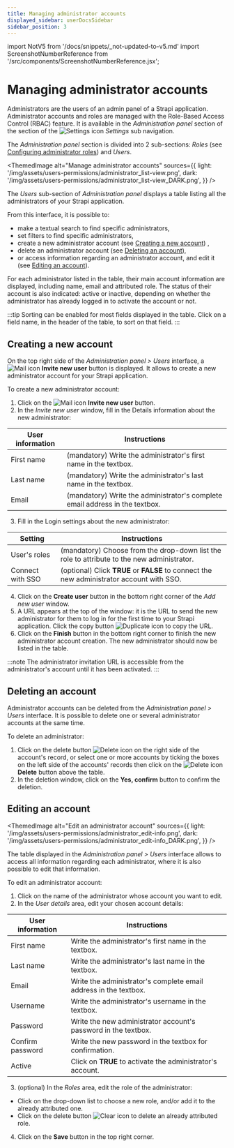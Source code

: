 ```yaml
---
title: Managing administrator accounts
displayed_sidebar: userDocsSidebar
sidebar_position: 3
---
```


import NotV5 from '/docs/snippets/_not-updated-to-v5.md'
import ScreenshotNumberReference from '/src/components/ScreenshotNumberReference.jsx';

# Managing administrator accounts

<NotV5/>

Administrators are the users of an admin panel of a Strapi application. Administrator accounts and roles are managed with the Role-Based Access Control (RBAC) feature. It is available in the *Administration panel* section of the section of the ![Settings icon](/img/assets/icons/v5/Cog.svg) _Settings_ sub navigation.

The *Administration panel* section is divided into 2 sub-sections: *Roles* (see [Configuring administrator roles](configuring-administrator-roles.md)) and *Users*.

<ThemedImage
  alt="Manage administrator accounts"
  sources={{
    light: '/img/assets/users-permissions/administrator_list-view.png',
    dark: '/img/assets/users-permissions/administrator_list-view_DARK.png',
  }}
/>

The *Users* sub-section of *Administration panel* displays a table listing all the administrators of your Strapi application.

From this interface, it is possible to:

- make a textual search <ScreenshotNumberReference number="1" /> to find specific administrators,
- set filters <ScreenshotNumberReference number="2" /> to find specific administrators,
- create a new administrator account (see [Creating a new account](#creating-a-new-account)) <ScreenshotNumberReference number="3" />,
- delete an administrator account (see [Deleting an account](#deleting-an-account)),
- or access information regarding an administrator account, and edit it (see [Editing an account](#editing-an-account)).

For each administrator listed in the table, their main account information are displayed, including name, email and attributed role. The status of their account is also indicated: active or inactive, depending on whether the administrator has already logged in to activate the account or not.

:::tip
Sorting can be enabled for most fields displayed in the table. Click on a field name, in the header of the table, to sort on that field.
:::

## Creating a new account

On the top right side of the *Administration panel > Users* interface, a ![Mail icon](/img/assets/icons/v5/Mail.svg) **Invite new user** button is displayed. It allows to create a new administrator account for your Strapi application.

To create a new administrator account:

1. Click on the ![Mail icon](/img/assets/icons/v5/Mail.svg) **Invite new user** button.
2. In the *Invite new user* window, fill in the Details information about the new administrator:

  | User information | Instructions                                                                 |
  | ---------------- | ---------------------------------------------------------------------------- |
  | First name       | (mandatory) Write the administrator's first name in the textbox.             |
  | Last name        | (mandatory) Write the administrator's last name in the textbox.              |
  | Email            | (mandatory) Write the administrator's complete email address in the textbox. |

3. Fill in the Login settings about the new administrator:

  | Setting          | Instructions                                                                                                    |
  | ---------------- | --------------------------------------------------------------------------------------------------------------- |
  | User's roles     | (mandatory) Choose from the drop-down list the role to attribute to the new administrator.                      |
  | Connect with SSO | (optional) Click **TRUE** or **FALSE** to connect the new administrator account with SSO.                       |

4. Click on the **Create user** button in the bottom right corner of the *Add new user* window.
5. A URL appears at the top of the window: it is the URL to send the new administrator for them to log in for the first time to your Strapi application. Click the copy button ![Duplicate icon](/img/assets/icons/v5/Duplicate.svg) to copy the URL.
6. Click on the **Finish** button in the bottom right corner to finish the new administrator account creation. The new administrator should now be listed in the table.

:::note
The administrator invitation URL is accessible from the administrator's account until it has been activated.
:::

## Deleting an account

Administrator accounts can be deleted from the *Administration panel > Users* interface. It is possible to delete one or several administrator accounts at the same time.

To delete an administrator:

1. Click on the delete button ![Delete icon](/img/assets/icons/v5/Trash.svg) on the right side of the account's record, or select one or more accounts by ticking the boxes on the left side of the accounts' records then click on the ![Delete icon](/img/assets/icons/v5/Trash.svg) **Delete** button above the table.
2. In the deletion window, click on the **Yes, confirm** button to confirm the deletion.

## Editing an account

<ThemedImage
  alt="Edit an administrator account"
  sources={{
    light: '/img/assets/users-permissions/administrator_edit-info.png',
    dark: '/img/assets/users-permissions/administrator_edit-info_DARK.png',
  }}
/>

The table displayed in the *Administration panel > Users* interface allows to access all information regarding each administrator, where it is also possible to edit that information.

To edit an administrator account:

1. Click on the name of the administrator whose account you want to edit.
2. In the *User details* area, edit your chosen account details:

| User information      | Instructions  |
| --------------------- | ----------------------- |
| First name            | Write the administrator's first name in the textbox.                                        |
| Last name             | Write the administrator's last name in the textbox.                                         |
| Email                 | Write the administrator's complete email address in the textbox.                            |
| Username              | Write the administrator's username in the textbox.                                          |
| Password              | Write the new administrator account's password in the textbox.                              |
| Confirm password      | Write the new password in the textbox for confirmation.                                     |
| Active                | Click on **TRUE** to activate the administrator's account.                                  |

3. (optional) In the *Roles* area, edit the role of the administrator:

  - Click on the drop-down list to choose a new role, and/or add it to the already attributed one.
  - Click on the delete button ![Clear icon](/img/assets/icons/v5/Cross.svg) to delete an already attributed role.

4. Click on the **Save** button in the top right corner.

